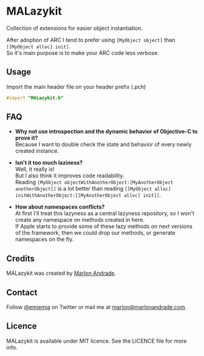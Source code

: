 MALazykit
=========

Collection of extensions for easier object instantiation.

After adoption of ARC I tend to prefer using `[MyObject object]` than `[[MyObject alloc] init]`.  
So it's main purpose is to make your ARC code less verbose. 

## Usage

Import the main header file on your header prefix (.pch)

```objective-c
#import "MALazykit.h"
```

## FAQ

+ **Why not use introspection and the dynamic behavior of Objective-C to prove it?**  
Because I want to double check the state and behavior of every newly created instance.

+ **Isn't it too much laziness?**  
Well, it really is!  
But I also think it improves code readability.  
Reading `[MyObject objectWithAnotherObject:[MyAnotherObject anotherObject]]` is a lot better than reading `[[MyObject alloc] initWithAnotherObject:[[MyAnotherObject alloc] init]]`.

+ **How about namespaces conflicts?**  
At first I'll treat this lazyness as a central lazyness repository, so I won't create any namespace on methods created in here.  
If Apple starts to provide some of these lazy methods on next versions of the framework, then we could drop our methods, or generate namespaces on the fly.

## Credits

MALazykit was created by [Marlon Andrade](https://github.com/marlonandrade/).

## Contact

Follow [@emiemia](https://twitter.com/emiemia) on Twitter or mail me at [marlon@marlonandrade.com](mailto:marlon@marlonandrade.com).

## Licence

MALazykit is available under MIT licence. See the LICENCE file for more info.
